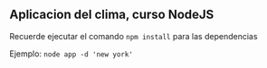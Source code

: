 ## Aplicacion del clima, curso NodeJS

Recuerde ejecutar el comando ```npm install``` para las dependencias

Ejemplo:
```node app -d 'new york'```